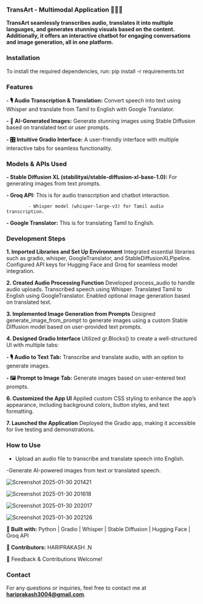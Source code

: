 ### TransArt - Multimodal Application 🚀🚀🚀

**TransArt seamlessly transcribes audio, translates it into multiple languages, and generates stunning visuals based on the content. Additionally, it offers an interactive chatbot for engaging conversations and image generation, all in one platform.**

### Installation
To install the required dependencies, run:
pip install -r requirements.txt

### Features

**- 🎙 Audio Transcription & Translation:** Convert speech into text using Whisper and translate from Tamil to English with Google Translator.
  
**- 🎨 AI-Generated Images:** Generate stunning images using Stable Diffusion based on translated text or user prompts.
  
**- 🎛 Intuitive Gradio Interface:** A user-friendly interface with multiple interactive tabs for seamless functionality.

### Models & APIs Used

**- Stable Diffusion XL (stabilityai/stable-diffusion-xl-base-1.0):** For generating images from text prompts.
  
**- Groq API:** This is for audio transcription and chatbot interaction.
  
            - Whisper model (whisper-large-v3) for Tamil audio transcription.

**- Google Translator:** This is for translating Tamil to English.
  
### Development Steps

**1. Imported Libraries and Set Up Environment**
Integrated essential libraries such as gradio, whisper, GoogleTranslator, and StableDiffusionXLPipeline.
Configured API keys for Hugging Face and Groq for seamless model integration.

**2. Created Audio Processing Function**
Developed process_audio to handle audio uploads.
Transcribed speech using Whisper.
Translated Tamil to English using GoogleTranslator.
Enabled optional image generation based on translated text.

**3. Implemented Image Generation from Prompts**
Designed generate_image_from_prompt to generate images using a custom Stable Diffusion model based on user-provided text prompts.

**4. Designed Gradio Interface**
Utilized gr.Blocks() to create a well-structured UI with multiple tabs:

**- 🎙 Audio to Text Tab:** Transcribe and translate audio, with an option to generate images.

**- 🖼 Prompt to Image Tab:** Generate images based on user-entered text prompts.
   
**6. Customized the App UI**
Applied custom CSS styling to enhance the app’s appearance, including background colors, button styles, and text formatting.

**7. Launched the Application**
Deployed the Gradio app, making it accessible for live testing and demonstrations.

### How to Use

- Upload an audio file to transcribe and translate speech into English.

-Generate AI-powered images from text or translated speech.


![Screenshot 2025-01-30 201421](https://github.com/user-attachments/assets/06d8b205-00e1-4e53-8784-4b23869b4829)

![Screenshot 2025-01-30 201618](https://github.com/user-attachments/assets/0a12fe36-c610-4745-9020-4bad33c88e74)

![Screenshot 2025-01-30 202017](https://github.com/user-attachments/assets/fd03a803-fd11-498d-8503-c012213183a2)

![Screenshot 2025-01-30 202126](https://github.com/user-attachments/assets/4f776704-b244-4dc4-b6e8-0f777457abe6)

**🎯 Built with:** Python | Gradio | Whisper | Stable Diffusion | Hugging Face | Groq API

**🚀 Contributors:** HARIPRAKASH .N

📢 Feedback & Contributions Welcome!

### Contact

For any questions or inquiries, feel free to contact me at **hariprakash3004@gmail.com**.
